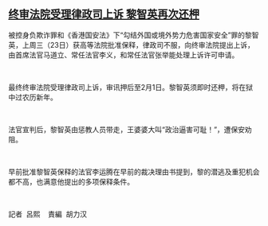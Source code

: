 <!--1609403421000-->
[终审法院受理律政司上诉  黎智英再次还柙](https://www.rfa.org/mandarin/yataibaodao/gangtai/al-12312020032953.html)
------

<p>被控身负欺诈罪和《香港国安法》下“勾结外国或境外势力危害国家安全”罪的黎智英，上周三（23日）获高等法院批准保释，律政司不服，向终审法院提出上诉，由首席法官马道立、常任法官李义，和常任法官张举能处理上诉许可申请。</p><p> </p><p>最终终审法院受理律政司上诉，审讯押后至2月1日。黎智英须即时还柙，将在狱中过农历新年。</p><p> </p><p>法官宣判后，黎智英由惩教人员带走，王婆婆大叫“政治逼害可耻！”，遭保安劝阻。</p><p> </p><p>早前批准黎智英保释的法官李运腾在早前的裁决理由书提到，黎的潜逃及重犯机会都不高，也满意他提出的多项保释条件。</p><p> </p><p>記者  呂熙    責編  胡力汉</p>
